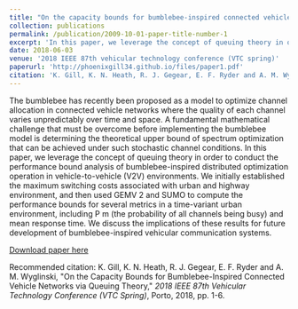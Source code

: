 ```yaml
---
title: "On the capacity bounds for bumblebee-inspired connected vehicle networks via queuing theory"
collection: publications
permalink: /publication/2009-10-01-paper-title-number-1
excerpt: 'In this paper, we leverage the concept of queuing theory in order to conduct the performance bound analysis of bumblebee-inspired distributed optimization operation in vehicle-to-vehicle (V2V) environments.'
date: 2018-06-03
venue: '2018 IEEE 87th vehicular technology conference (VTC spring)'
paperurl: 'http://phoenixgill34.github.io/files/paper1.pdf'
citation: 'K. Gill, K. N. Heath, R. J. Gegear, E. F. Ryder and A. M. Wyglinski, "On the Capacity Bounds for Bumblebee-Inspired Connected Vehicle Networks via Queuing Theory," <i>2018 IEEE 87th Vehicular Technology Conference (VTC Spring)</i>, Porto, 2018, pp. 1-6.'
---
```


The bumblebee has recently been proposed as a model to optimize channel allocation in connected vehicle networks where the quality of each channel varies unpredictably over time and space. A fundamental mathematical challenge that must be overcome before implementing the bumblebee model is determining the theoretical upper bound of spectrum optimization that can be achieved under such stochastic channel conditions. In this paper, we leverage the concept of queuing theory in order to conduct the performance bound analysis of bumblebee-inspired distributed optimization operation in vehicle-to-vehicle (V2V) environments. We initially established the maximum switching costs associated with urban and highway environment, and then used GEMV 2 and SUMO to compute the performance bounds for several metrics in a time-variant urban environment, including P m (the probability of all channels being busy) and mean response time. We discuss the implications of these results for future development of bumblebee-inspired vehicular communication systems.

[Download paper here](http://phoenixgill34.github.io/files/paper1.pdf)

Recommended citation: K. Gill, K. N. Heath, R. J. Gegear, E. F. Ryder and A. M. Wyglinski, "On the Capacity Bounds for Bumblebee-Inspired Connected Vehicle Networks via Queuing Theory," <i>2018 IEEE 87th Vehicular Technology Conference (VTC Spring)</i>, Porto, 2018, pp. 1-6.
